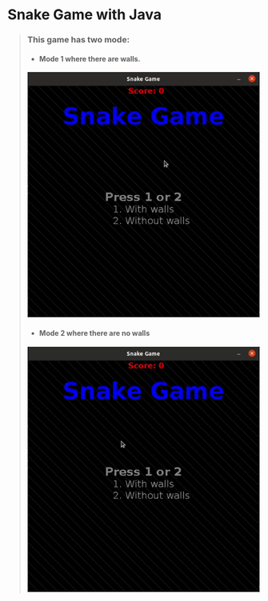 # Snake Game with Java

> ### This game has two mode:
> * #### Mode 1 where there are walls.
> ![Snake with walls](assets/images/snakewalls.gif)
> * #### Mode 2 where there are no walls
> ![Snake without walls](assets/images/snakenowalls.gif)
